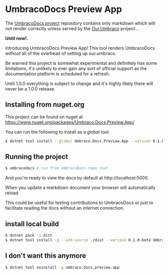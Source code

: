 # UmbracoDocs Preview App

The [UmbracoDocs project](https://github.com/umbraco/UmbracoDocs) repository contains only markdown which will not render correctly unless served by the
[Our.Umbraco](https://github.com/umbraco/OurUmbraco) project...

**Until now!.**

Introducing UmbracoDocs Preview App! This tool renders UmbracoDocs without all of the overhead of
setting up our.umbraco.

Be warned this project is somewhat experimental and definitely has some limitations, it's unlikely to ever gain any
sort of official support as the documentation platform is scheduled for a refresh.

Until 1.0.0 everything is subject to change and it's highly likely there will never be a 1.0.0 release.

## Installing from nuget.org

This project can be found on nuget at https://www.nuget.org/packages/Umbraco.Docs.Preview.App/

You can run the following to install as a global tool.

```bash
$ dotnet tool install --global Umbraco.Docs.Preview.App --version 0.1.0-beta
```

## Running the project

```bash
$ umbracodocs # run from UmbracoDocs repo root
```

And you're ready to view the docs by default at http://localhost:5000.

When you update a markdown document your browser will automatically reload.

This could be useful for testing contributions to UmbracoDocs or just to facilitate reading the docs without an internet
connection.


## install local build

```bash
$ dotnet pack -o dist
$ dotnet tool install -g --add-source ./dist --version 0.1.0-beta Umbraco.Docs.Preview.App
```

## I don't want this anymore
```bash
$ dotnet tool uninstall -g umbraco.docs.preview.app
```
